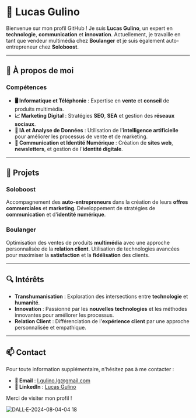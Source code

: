 # 👋 Lucas Gulino

Bienvenue sur mon profil GitHub ! Je suis **Lucas Gulino**, un expert en **technologie**, **communication** et **innovation**. Actuellement, je travaille en tant que vendeur multimédia chez **Boulanger** et je suis également auto-entrepreneur chez **Soloboost**.

---

## 🌟 À propos de moi

### Compétences

- **🖥️ Informatique et Téléphonie** : Expertise en **vente** et **conseil** de produits multimédia.
- **📈 Marketing Digital** : Stratégies **SEO**, **SEA** et gestion des **réseaux sociaux**.
- **🤖 IA et Analyse de Données** : Utilisation de l'**intelligence artificielle** pour améliorer les processus de vente et de marketing.
- **💬 Communication et Identité Numérique** : Création de **sites web**, **newsletters**, et gestion de l'**identité digitale**.

---

## 📂 Projets

### Soloboost
Accompagnement des **auto-entrepreneurs** dans la création de leurs **offres commerciales** et **marketing**. Développement de stratégies de **communication** et d'**identité numérique**.

### Boulanger
Optimisation des ventes de produits **multimédia** avec une approche personnalisée de la **relation client**. Utilisation de technologies avancées pour maximiser la **satisfaction** et la **fidélisation** des clients.

---

## 🔍 Intérêts

- **Transhumanisation** : Exploration des intersections entre **technologie** et **humanité**.
- **Innovation** : Passionné par les **nouvelles technologies** et les méthodes innovantes pour améliorer les processus.
- **Relation Client** : Différenciation de l'**expérience client** par une approche personnalisée et empathique.

---

## 📫 Contact

Pour toute information supplémentaire, n'hésitez pas à me contacter :
- **📧 Email** : l.gulino.lg@gmail.com
- **🔗 LinkedIn** : [Lucas Gulino](https://www.linkedin.com/in/lucas-gulino/)

Merci de visiter mon profil !

![DALL·E-2024-08-04-04 18](https://github.com/user-attachments/assets/65a590be-b0ff-4fd6-b450-7c1f63e1fc10)

